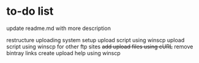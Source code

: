 # to-do list

update readme.md with more description

restructure uploading system
setup upload script using winscp
upload script using winscp for other ftp sites
~~add upload files using cURL~~
remove bintray links
create upload help using winscp

